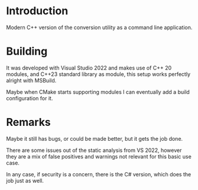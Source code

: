 # Introduction


Modern C++ version of the conversion utility as a command line application.

# Building

It was developed with Visual Studio 2022 and makes use of C++ 20 modules, and C++23 standard library as module, this setup works perfectly alright with MSBuild.

Maybe when CMake starts supporting modules I can eventually add a build configuration for it.


# Remarks

Maybe it still has bugs, or could be made better, but it gets the job done.

There are some issues out of the static analysis from VS 2022, however they are a mix of false positives and warnings not relevant for this basic use case.

In any case, if security is a concern, there is the C# version, which does the job just as well.